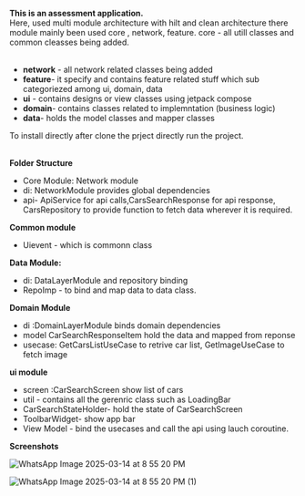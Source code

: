 **This is an assessment application.**<br>
Here, used multi module architecture with hilt and clean architecture 
there module mainly been used core , network, feature.
core - all utill classes and common cleasses being added.<br><br>
* **network** - all network related classes being added<br>
* **feature**- it specify and contains feature related stuff which sub categoriezed among ui, domain, data<br>
* **ui** - contains designs or view classes using jetpack compose<br>
* **domain**- contains classes related to implemntation (business logic)<br>
* **data**- holds the model classes and mapper classes<br>

To install directly after clone the prject directly run the project.<br><br>

**Folder Structure**
* Core Module: Network module
* di: NetworkModule provides global dependencies
* api- ApiService for api calls,CarsSearchResponse for api response, CarsRepository to provide function to fetch data wherever it is required.<br>

**Common module**
* Uievent - which is commonn class <br>

**Data Module:**
* di: DataLayerModule and repository binding 
* RepoImp - to bind and map data to data class.<br>

**Domain Module**
* di :DomainLayerModule binds domain dependencies
* model CarSearchResponseItem hold the data and mapped from reponse
* usecase: GetCarsListUseCase to retrive car list, GetImageUseCase to fetch image<br>

**ui module**
* screen :CarSearchScreen show list of cars
* util - contains all the gerenric class such as LoadingBar
* CarSearchStateHolder- hold the state of CarSearchScreen
* ToolbarWidget- show app bar
* View Model - bind the usecases and call the api using lauch coroutine.<br>


**Screenshots**

![WhatsApp Image 2025-03-14 at 8 55 20 PM](https://github.com/user-attachments/assets/63ebaf62-a61e-43af-a3d9-797e1ad4159c)

![WhatsApp Image 2025-03-14 at 8 55 20 PM (1)](https://github.com/user-attachments/assets/bec24a82-0828-4a67-a29a-c3e9bce687e6)
